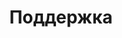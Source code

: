 ---
id: 251
title: Поддержка
displayName: Поддержка
order: 4
published: true
headerName: Поддержка
headerOrder: 40
historyName: Поддержка
historyDescription: Если возникли вопросы
---